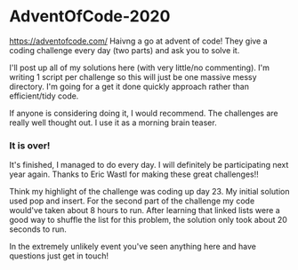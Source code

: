 # AdventOfCode-2020
https://adventofcode.com/ Haivng a go at advent of code!
They give a coding challenge every day (two parts) and ask you to solve it.

I'll post up all of my solutions here (with very little/no commenting). 
I'm writing 1 script per challenge so this will just be one massive messy directory. 
I'm going for a get it done quickly approach rather than efficient/tidy code.  

If anyone is considering doing it, I would recommend.
The challenges are really well thought out. I use it as a morning brain teaser.


### It is over!

It's finished, I managed to do every day. I will definitely be participating next year again. Thanks to Eric Wastl for making these great challenges!!

Think my highlight of the challenge was coding up day 23. My initial solution used pop and insert. For the second part of the challenge my code would've taken about 8 hours to run. After learning that linked lists were a good way to shuffle the list for this problem, the solution only took about 20 seconds to run.

In the extremely unlikely event you've seen anything here and have questions just get in touch!
